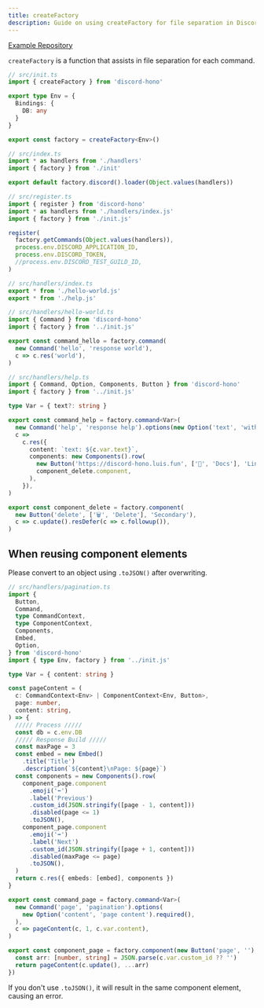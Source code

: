 ```yaml
---
title: createFactory
description: Guide on using createFactory for file separation in DiscordHono, with examples of structuring commands, components, and pagination logic across multiple files.
---
```


[Example Repository](https://github.com/luisfun/discord-hono-examples/tree/main/workerd-use-factory)

`createFactory` is a function that assists in file separation for each command.

```ts "createFactory"
// src/init.ts
import { createFactory } from 'discord-hono'

export type Env = {
  Bindings: {
    DB: any
  }
}

export const factory = createFactory<Env>()
```

```ts "factory"
// src/index.ts
import * as handlers from './handlers'
import { factory } from './init'

export default factory.discord().loader(Object.values(handlers))
```

```ts
// src/register.ts
import { register } from 'discord-hono'
import * as handlers from './handlers/index.js'
import { factory } from './init.js'

register(
  factory.getCommands(Object.values(handlers)),
  process.env.DISCORD_APPLICATION_ID,
  process.env.DISCORD_TOKEN,
  //process.env.DISCORD_TEST_GUILD_ID,
)
```

```ts
// src/handlers/index.ts
export * from './hello-world.js'
export * from './help.js'
```

```ts "factory"
// src/handlers/hello-world.ts
import { Command } from 'discord-hono'
import { factory } from '../init.js'

export const command_hello = factory.command(
  new Command('hello', 'response world'),
  c => c.res('world'),
)
```

```ts "factory"
// src/handlers/help.ts
import { Command, Option, Components, Button } from 'discord-hono'
import { factory } from '../init.js'

type Var = { text?: string }

export const command_help = factory.command<Var>(
  new Command('help', 'response help').options(new Option('text', 'with text')),
  c =>
    c.res({
      content: `text: ${c.var.text}`,
      components: new Components().row(
        new Button('https://discord-hono.luis.fun', ['📑', 'Docs'], 'Link'),
        component_delete.component,
      ),
    }),
)

export const component_delete = factory.component(
  new Button('delete', ['🗑️', 'Delete'], 'Secondary'),
  c => c.update().resDefer(c => c.followup()),
)
```

## When reusing component elements

Please convert to an object using `.toJSON()` after overwriting.

```ts "component_page.component" ".toJSON()"
// src/handlers/pagination.ts
import {
  Button,
  Command,
  type CommandContext,
  type ComponentContext,
  Components,
  Embed,
  Option,
} from 'discord-hono'
import { type Env, factory } from '../init.js'

type Var = { content: string }

const pageContent = (
  c: CommandContext<Env> | ComponentContext<Env, Button>,
  page: number,
  content: string,
) => {
  ///// Process /////
  const db = c.env.DB
  ///// Response Build /////
  const maxPage = 3
  const embed = new Embed()
    .title('Title')
    .description(`${content}\nPage: ${page}`)
  const components = new Components().row(
    component_page.component
      .emoji('⬅️')
      .label('Previous')
      .custom_id(JSON.stringify([page - 1, content]))
      .disabled(page <= 1)
      .toJSON(),
    component_page.component
      .emoji('➡️')
      .label('Next')
      .custom_id(JSON.stringify([page + 1, content]))
      .disabled(maxPage <= page)
      .toJSON(),
  )
  return c.res({ embeds: [embed], components })
}

export const command_page = factory.command<Var>(
  new Command('page', 'pagination').options(
    new Option('content', 'page content').required(),
  ),
  c => pageContent(c, 1, c.var.content),
)

export const component_page = factory.component(new Button('page', ''), c => {
  const arr: [number, string] = JSON.parse(c.var.custom_id ?? '')
  return pageContent(c.update(), ...arr)
})
```

If you don't use `.toJSON()`, it will result in the same component element, causing an error.
